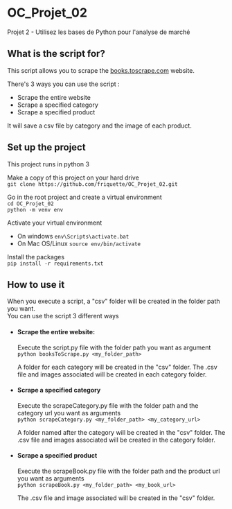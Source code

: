 # OC_Projet_02
Projet 2 - Utilisez les bases de Python pour l'analyse de marché

## What is the script for?
This script allows you to scrape the 
[books.toscrape.com](http://books.toscrape.com/) website.

There's 3 ways you can use the script :
- Scrape the entire website
- Scrape a specified category
- Scrape a specified product

It will save a csv file by category and the image of each product.

## Set up the project
This project runs in python 3 <br>

Make a copy of this project on your hard drive <br>
`git clone https://github.com/friquette/OC_Projet_02.git`

Go in the root project and create a virtual environment <br>
`cd OC_Projet_02` <br>
`python -m venv env`

Activate your virtual environment <br>
- On windows `env\Scripts\activate.bat`
- On Mac OS/Linux `source env/bin/activate`

Install the packages <br>
`pip install -r requirements.txt`

## How to use it
When you execute a script, a "csv" folder will be created in 
the folder path you want. <br>
You can use the script 3 different ways

- #### Scrape the entire website: <br>
    Execute the script.py file with the folder path you want as
    argument<br>
    `python booksToScrape.py <my_folder_path>` <br>
    
    A folder for each category will be created in the "csv" folder. 
    The .csv file and images associated will be created 
    in each category folder.

- #### Scrape a specified category <br>
    Execute the scrapeCategory.py file with the folder path
    and the category url you want as arguments <br>
    `python scrapeCategory.py <my_folder_path> <my_category_url>` <br>
    
    A folder named after the category will be created in the
    "csv" folder. The .csv file and images associated will be 
    created in the category folder.

- #### Scrape a specified product
    Execute the scrapeBook.py file with the folder path and the
    product url you want as arguments <br>
    `python scrapeBook.py <my_folder_path> <my_book_url>` <br>
    
    The .csv file and image associated will be created in the 
    "csv" folder.

